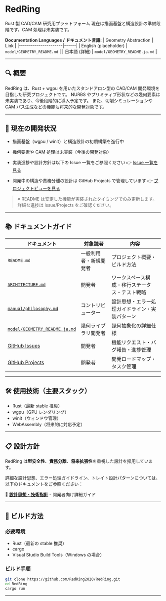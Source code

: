 # RedRing

Rust 製 CAD/CAM 研究用プラットフォーム
現在は描画基盤と構造設計の準備段階です。CAM 処理は未実装です。

**Documentation Languages / ドキュメント言語:**
| Geometry Abstraction | Link |
|----------------------|------|
| English (placeholder) | `model/GEOMETRY_README.md` |
| 日本語 (詳細) | `model/GEOMETRY_README.ja.md` |

---

## 🔍 概要

RedRing は、Rust + wgpu を用いたスタンドアロン型の CAD/CAM 開発環境を目指した研究プロジェクトです。
NURBS やプリミティブ形状などの幾何要素は未実装であり、今後段階的に導入予定です。
また、切削シミュレーションや CAM パス生成などの機能も将来的な開発対象です。

---

## 🚧 現在の開発状況

- 描画基盤（wgpu / winit）と構造設計の初期構築を進行中
- 幾何要素や CAM 処理は未実装（今後の開発対象）

- 実装進捗や設計方針は以下の Issue 一覧をご参照ください
  👉 [Issue 一覧を見る](https://github.com/RedRing2020/RedRing/issues)

- 開発中の構造や責務分離の設計は GitHub Projects で管理しています
  👉 [プロジェクトビューを見る](https://github.com/RedRing2020/RedRing/projects)

> ※ README は安定した機能が実装されたタイミングでのみ更新します。詳細な進捗は Issue/Projects をご確認ください。

---

## 📚 ドキュメントガイド

| ドキュメント                                                       | 対象読者               | 内容                                           |
| ------------------------------------------------------------------ | ---------------------- | ---------------------------------------------- |
| `README.md`                                                        | 一般利用者・新規開発者 | プロジェクト概要・ビルド方法                   |
| [`ARCHITECTURE.md`](ARCHITECTURE.md)                               | 開発者                 | ワークスペース構成・移行ステータス・テスト戦略 |
| [`manual/philosophy.md`](manual/philosophy.md)                     | コントリビューター     | 設計思想・エラー処理ガイドライン・実装パターン |
| [`model/GEOMETRY_README.ja.md`](model/GEOMETRY_README.ja.md)       | 幾何ライブラリ開発者   | 幾何抽象化の詳細仕様                           |
| [GitHub Issues](https://github.com/RedRing2020/RedRing/issues)     | 開発者                 | 機能リクエスト・バグ報告・進捗管理             |
| [GitHub Projects](https://github.com/RedRing2020/RedRing/projects) | 開発者                 | 開発ロードマップ・タスク管理                   |

---

## 🛠️ 使用技術（主要スタック）

- Rust（最新 stable 推奨）
- wgpu（GPU レンダリング）
- winit（ウィンドウ管理）
- WebAssembly（将来的に対応予定）

---

## 📋 設計方針

RedRing は**型安全性**、**責務分離**、**将来拡張性**を重視した設計を採用しています。

詳細な設計思想、エラー処理ガイドライン、トレイト設計パターンについては、以下のドキュメントをご参照ください：

📖 **[設計思想・技術指針](manual/philosophy.md)** - 開発者向け詳細ガイド

---

## 🚀 ビルド方法

### 必要環境

- Rust（最新の stable 推奨）
- cargo
- Visual Studio Build Tools（Windows の場合）

### ビルド手順

```bash
git clone https://github.com/RedRing2020/RedRing.git
cd RedRing
cargo run
```

---
